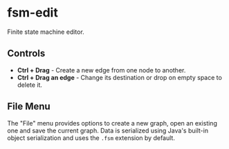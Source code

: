 # fsm-edit
Finite state machine editor.

## Controls

* **Ctrl + Drag** - Create a new edge from one node to another.
* **Ctrl + Drag an edge** - Change its destination or drop on empty space to delete it.

## File Menu

The "File" menu provides options to create a new graph, open an existing one and save the current graph. Data is serialized using Java's built-in object serialization and uses the `.fsm` extension by default.

